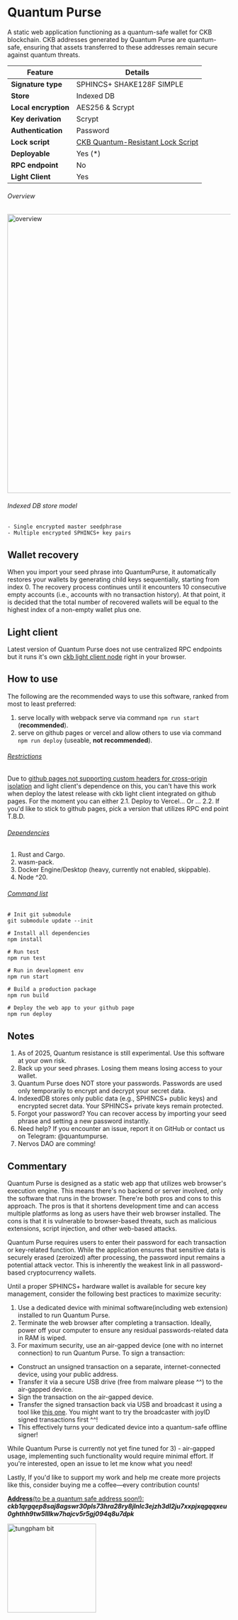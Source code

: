 # Quantum Purse

A static web application functioning as a quantum-safe wallet for CKB blockchain. CKB addresses generated by Quantum Purse are quantum-safe, ensuring that assets transferred to these addresses remain secure against quantum threats.

| Feature            | Details |
|--------------------|---------|
| **Signature type** | SPHINCS+ SHAKE128F SIMPLE |
| **Store**    | Indexed DB |
| **Local encryption** | AES256 & Scrypt |
| **Key derivation** | Scrypt |
| **Authentication** | Password |
| **Lock script** | [CKB Quantum-Resistant Lock Script](https://github.com/cryptape/quantum-resistant-lock-script) |
| **Deployable** | Yes (*) |
| **RPC endpoint** | No |
| **Light Client** | Yes |


###### Overview
<img width="628" alt="overview" src="https://github.com/user-attachments/assets/433a25dd-2845-4384-b9a3-e2374aac3227" />

###### Indexed DB store model
```
- Single encrypted master seedphrase
- Multiple encrypted SPHINCS+ key pairs
```

## Wallet recovery

When you import your seed phrase into QuantumPurse, it automatically restores your wallets by generating child keys sequentially, starting from index 0. The recovery process continues until it encounters 10 consecutive empty accounts (i.e., accounts with no transaction history). At that point, it is decided that the total number of recovered wallets will be equal to the highest index of a non-empty wallet plus one.

## Light client

Latest version of Quantum Purse does not use centralized RPC endpoints but it runs it's own [ckb light client node](https://github.com/nervosnetwork/ckb-light-client) right in your browser.

## How to use

The following are the recommended ways to use this software, ranked from most to least preferred:
1. serve locally with webpack serve via command `npm run start` (**recommended**).
2. serve on github pages or vercel and allow others to use via command `npm run deploy` (useable, **not recommended**).

###### <u>Restrictions</u>
Due to [github pages not supporting custom headers for cross-origin isolation](https://github.com/orgs/community/discussions/13309) and light client's dependence on this, you can't have this work when deploy the latest release with ckb light client integrated on github pages. For the moment you can either 2.1. Deploy to Vercel... Or ... 2.2. If you'd like to stick to github pages, pick a version that utilizes RPC end point T.B.D.

###### <u>Dependencies</u>
1. Rust and Cargo.
2. wasm-pack.
3. Docker Engine/Desktop (heavy, currently not enabled, skippable).
4. Node ^20.

###### <u>Command list</u>

```shell
# Init git submodule
git submodule update --init

# Install all dependencies
npm install

# Run test
npm run test

# Run in development env
npm run start

# Build a production package
npm run build

# Deploy the web app to your github page
npm run deploy
```

## Notes

1. As of 2025, Quantum resistance is still experimental. Use this software at your own risk.
2. Back up your seed phrases. Losing them means losing access to your wallet.
3. Quantum Purse does NOT store your passwords. Passwords are used only temporarily to encrypt and decrypt your secret data.
4. IndexedDB stores only public data (e.g., SPHINCS+ public keys) and encrypted secret data. Your SPHINCS+ private keys remain protected.
5. Forgot your password? You can recover access by importing your seed phrase and setting a new password instantly.
6. Need help? If you encounter an issue, report it on GitHub or contact us on Telegram: @quantumpurse.
7. Nervos DAO are comming!

## Commentary

Quantum Purse is designed as a static web app that utilizes web browser's execution engine. This means there's no backend or server involved, only the software that runs in the browser. There're both pros and cons to this approach. The pros is that it shortens development time and can access multiple platforms as long as users have their web browser installed. The cons is that it is vulnerable to browser-based threats, such as malicious extensions, script injection, and other web-based attacks.

Quantum Purse requires users to enter their password for each transaction or key-related function. While the application ensures that sensitive data is securely erased (zeroized) after processing, the password input remains a potential attack vector. This is inherently the weakest link in all password-based cryptocurrency wallets.

Until a proper SPHINCS+ hardware wallet is available for secure key management, consider the following best practices to maximize security:

1. Use a dedicated device with minimal software(including web extension) installed to run Quantum Purse.
2. Terminate the web browser after completing a transaction. Ideally, power off your computer to ensure any residual passwords-related data in RAM is wiped.
3. For maximum security, use an air-gapped device (one with no internet connection) to run Quantum Purse. To sign a transaction:
  - Construct an unsigned transaction on a separate, internet-connected device, using your public address.
  - Transfer it via a secure USB drive (free from malware please ^^) to the air-gapped device.
  - Sign the transaction on the air-gapped device.
  - Transfer the signed transaction back via USB and broadcast it using a tool like [this one](https://explorer.nervos.org/tools/broadcast-tx). You might want to try the broadcaster with joyID signed transactions first ^^!
  - This effectively turns your dedicated device into a quantum-safe offline signer!

While Quantum Purse is currently not yet fine tuned for 3) - air-gapped usage, implementing such functionality would require minimal effort. If you're interested, open an issue to let me know what you need!

Lastly, If you'd like to support my work and help me create more projects like this, consider buying me a coffee—every contribution counts!

<u>**Address**(to be a quantum safe address soon!):</u> **_ckb1qrgqep8saj8agswr30pls73hra28ry8jlnlc3ejzh3dl2ju7xxpjxqgqqxeu0ghthh9tw5lllkw7hajcv5r5gj094q8u7dpk_**

<img width="200" alt="tungpham bit" src="https://github.com/user-attachments/assets/269fe4f6-827d-41b4-9806-1c962a439517" />
